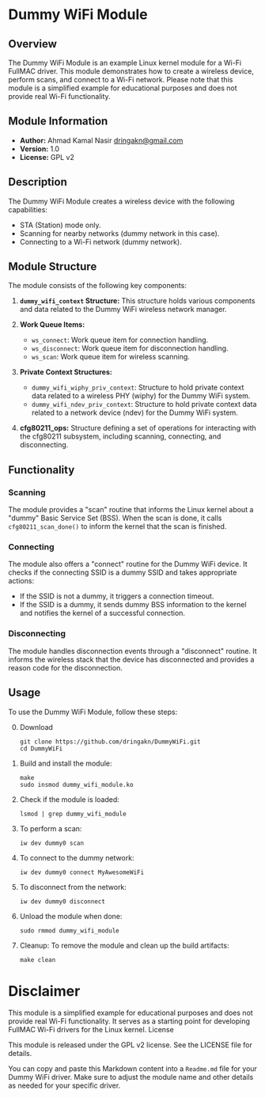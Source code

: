 # Dummy WiFi Module

## Overview

The Dummy WiFi Module is an example Linux kernel module for a Wi-Fi FullMAC driver. This module demonstrates how to create a wireless device, perform scans, and connect to a Wi-Fi network. Please note that this module is a simplified example for educational purposes and does not provide real Wi-Fi functionality.

## Module Information

- **Author:** Ahmad Kamal Nasir <dringakn@gmail.com>
- **Version:** 1.0
- **License:** GPL v2

## Description

The Dummy WiFi Module creates a wireless device with the following capabilities:
- STA (Station) mode only.
- Scanning for nearby networks (dummy network in this case).
- Connecting to a Wi-Fi network (dummy network).

## Module Structure

The module consists of the following key components:

1. **`dummy_wifi_context` Structure:** This structure holds various components and data related to the Dummy WiFi wireless network manager.

2. **Work Queue Items:**
   - `ws_connect`: Work queue item for connection handling.
   - `ws_disconnect`: Work queue item for disconnection handling.
   - `ws_scan`: Work queue item for wireless scanning.

3. **Private Context Structures:**
   - `dummy_wifi_wiphy_priv_context`: Structure to hold private context data related to a wireless PHY (wiphy) for the Dummy WiFi system.
   - `dummy_wifi_ndev_priv_context`: Structure to hold private context data related to a network device (ndev) for the Dummy WiFi system.

4. **cfg80211_ops:** Structure defining a set of operations for interacting with the cfg80211 subsystem, including scanning, connecting, and disconnecting.

## Functionality

### Scanning

The module provides a "scan" routine that informs the Linux kernel about a "dummy" Basic Service Set (BSS). When the scan is done, it calls `cfg80211_scan_done()` to inform the kernel that the scan is finished.

### Connecting

The module also offers a "connect" routine for the Dummy WiFi device. It checks if the connecting SSID is a dummy SSID and takes appropriate actions:
- If the SSID is not a dummy, it triggers a connection timeout.
- If the SSID is a dummy, it sends dummy BSS information to the kernel and notifies the kernel of a successful connection.

### Disconnecting

The module handles disconnection events through a "disconnect" routine. It informs the wireless stack that the device has disconnected and provides a reason code for the disconnection.

## Usage

To use the Dummy WiFi Module, follow these steps:

0. Download
    ```shell
    git clone https://github.com/dringakn/DummyWiFi.git
    cd DummyWiFi

1. Build and install the module:
   ```shell
   make
   sudo insmod dummy_wifi_module.ko

2. Check if the module is loaded:
    ```shell
    lsmod | grep dummy_wifi_module

3. To perform a scan:
    ```shell
    iw dev dummy0 scan

4. To connect to the dummy network:
    ```shell
    iw dev dummy0 connect MyAwesomeWiFi

5. To disconnect from the network:
    ```shell
    iw dev dummy0 disconnect

6. Unload the module when done:
    ```shell
    sudo rmmod dummy_wifi_module

7. Cleanup: To remove the module and clean up the build artifacts:
    ```shell
    make clean

# Disclaimer

This module is a simplified example for educational purposes and does not provide real Wi-Fi functionality. It serves as a starting point for developing FullMAC Wi-Fi drivers for the Linux kernel.
License

This module is released under the GPL v2 license. See the LICENSE file for details.


You can copy and paste this Markdown content into a `Readme.md` file for your Dummy WiFi driver. Make sure to adjust the module name and other details as needed for your specific driver.
